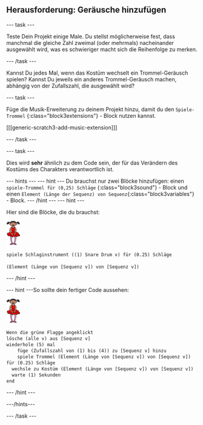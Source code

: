 ## Herausforderung: Geräusche hinzufügen

\--- task \---

Teste Dein Projekt einige Male. Du stellst möglicherweise fest, dass manchmal die gleiche Zahl zweimal (oder mehrmals) nacheinander ausgewählt wird, was es schwieriger macht sich die Reihenfolge zu merken.

\--- /task \---

Kannst Du jedes Mal, wenn das Kostüm wechselt ein Trommel-Geräusch spielen? Kannst Du jeweils ein anderes Trommel-Geräusch machen, abhängig von der Zufallszahl, die ausgewählt wird?

\--- task \---

Füge die Musik-Erweiterung zu deinem Projekt hinzu, damit du den `Spiele-Trommel` {:class="block3extensions"} - Block nutzen kannst.

[[[generic-scratch3-add-music-extension]]]

\--- /task \---

\--- task \---

Dies wird **sehr** ähnlich zu dem Code sein, der für das Verändern des Kostüms des Charakters verantwortlich ist.

\--- hints \--- \--- hint \--- Du brauchst nur zwei Blöcke hinzufügen: einen `spiele-Trommel für (0,25) Schläge` {:class="block3sound"} - Block und einen `Element (Länge der Sequenz) von Sequenz`{:class="block3variables"} - Block. \--- /hint \--- \--- hint \---

Hier sind die Blöcke, die du brauchst:

![Ballerina](images/ballerina.png)

```blocks3
spiele Schlaginstrument ((1) Snare Drum v) für (0.25) Schläge

(Element (Länge von [Sequenz v]) von [Sequenz v])
```

\--- /hint \---

\--- hint \---So sollte dein fertiger Code aussehen:

![Ballerina](images/ballerina.png)

```blocks3
Wenn die grüne Flagge angeklickt
lösche (alle v) aus [Sequenz v]
wiederhole (5) mal 
    füge (Zufallszahl von (1) bis (4)) zu [Sequenz v] hinzu
    spiele Trommel (Element (Länge von [Sequenz v]) von [Sequenz v]) für (0.25) Schläge
  wechsle zu Kostüm (Element (Länge von [Sequenz v]) von [Sequenz v])
  warte (1) Sekunden
end
```

\--- /hint \---

\---/hints\---

\--- /task \---